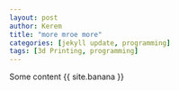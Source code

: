 ```yaml
---
layout: post
author: Kerem
title: "more mroe more"
categories: [jekyll update, programming]
tags: [3d Printing, programming]
---
```


Some content
{{ site.banana }}
